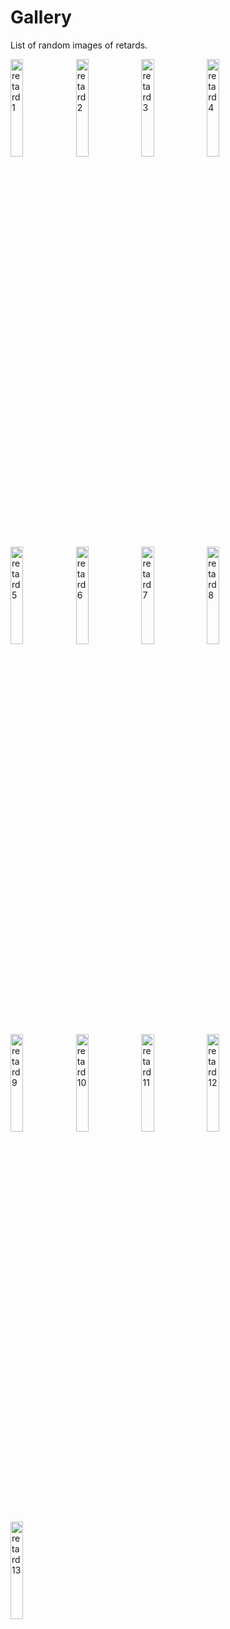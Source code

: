 # Gallery
List of random images of retards.
<p align="left">
<img src="https://raw.githubusercontent.com/Cypphi/verified-retards/main/gallery/images/retard_1.jpg" alt="retard 1" width="20%"/>
<img src="https://raw.githubusercontent.com/Cypphi/verified-retards/main/gallery/images/retard_2.jpg" alt="retard 2" width="20%"/>
<img src="https://raw.githubusercontent.com/Cypphi/verified-retards/main/gallery/images/retard_3.png" alt="retard 3" width="20%"/>
<img src="https://raw.githubusercontent.com/Cypphi/verified-retards/main/gallery/images/retard_4.jpg" alt="retard 4" width="20%"/>
<img src="https://raw.githubusercontent.com/Cypphi/verified-retards/main/gallery/images/retard_5.png" alt="retard 5" width="20%"/>
<img src="https://raw.githubusercontent.com/Cypphi/verified-retards/main/gallery/images/retard_6.png" alt="retard 6" width="20%"/>
<img src="https://raw.githubusercontent.com/Cypphi/verified-retards/main/gallery/images/retard_7.png" alt="retard 7" width="20%"/>
<img src="https://raw.githubusercontent.com/Cypphi/verified-retards/main/gallery/images/retard_8.jpg" alt="retard 8" width="20%"/>
<img src="https://raw.githubusercontent.com/Cypphi/verified-retards/main/gallery/images/retard_9.png" alt="retard 9" width="20%"/>
<img src="https://raw.githubusercontent.com/Cypphi/verified-retards/main/gallery/images/retard_10.png" alt="retard 10" width="20%"/>
<img src="https://raw.githubusercontent.com/Cypphi/verified-retards/main/gallery/images/retard_11.jpg" alt="retard 11" width="20%"/>
<img src="https://raw.githubusercontent.com/Cypphi/verified-retards/main/gallery/images/retard_12.jpg" alt="retard 12" width="20%"/>
<img src="https://raw.githubusercontent.com/Cypphi/verified-retards/main/gallery/images/retard_13.jpg" alt="retard 13" width="20%"/>
</p>